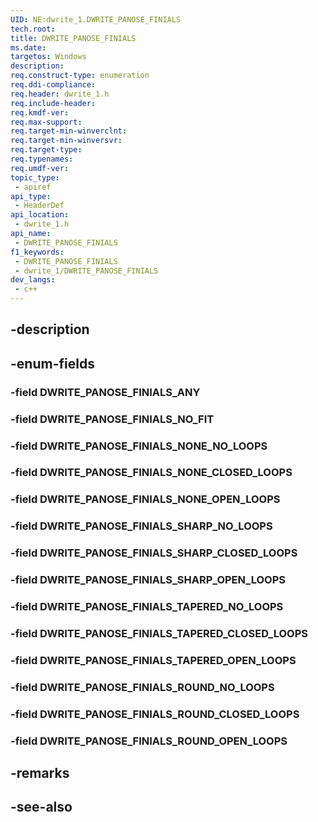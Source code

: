 ```yaml
---
UID: NE:dwrite_1.DWRITE_PANOSE_FINIALS
tech.root: 
title: DWRITE_PANOSE_FINIALS
ms.date: 
targetos: Windows
description: 
req.construct-type: enumeration
req.ddi-compliance: 
req.header: dwrite_1.h
req.include-header: 
req.kmdf-ver: 
req.max-support: 
req.target-min-winverclnt: 
req.target-min-winversvr: 
req.target-type: 
req.typenames: 
req.umdf-ver: 
topic_type:
 - apiref
api_type:
 - HeaderDef
api_location:
 - dwrite_1.h
api_name:
 - DWRITE_PANOSE_FINIALS
f1_keywords:
 - DWRITE_PANOSE_FINIALS
 - dwrite_1/DWRITE_PANOSE_FINIALS
dev_langs:
 - c++
---
```


## -description

## -enum-fields

### -field DWRITE_PANOSE_FINIALS_ANY

### -field DWRITE_PANOSE_FINIALS_NO_FIT

### -field DWRITE_PANOSE_FINIALS_NONE_NO_LOOPS

### -field DWRITE_PANOSE_FINIALS_NONE_CLOSED_LOOPS

### -field DWRITE_PANOSE_FINIALS_NONE_OPEN_LOOPS

### -field DWRITE_PANOSE_FINIALS_SHARP_NO_LOOPS

### -field DWRITE_PANOSE_FINIALS_SHARP_CLOSED_LOOPS

### -field DWRITE_PANOSE_FINIALS_SHARP_OPEN_LOOPS

### -field DWRITE_PANOSE_FINIALS_TAPERED_NO_LOOPS

### -field DWRITE_PANOSE_FINIALS_TAPERED_CLOSED_LOOPS

### -field DWRITE_PANOSE_FINIALS_TAPERED_OPEN_LOOPS

### -field DWRITE_PANOSE_FINIALS_ROUND_NO_LOOPS

### -field DWRITE_PANOSE_FINIALS_ROUND_CLOSED_LOOPS

### -field DWRITE_PANOSE_FINIALS_ROUND_OPEN_LOOPS

## -remarks

## -see-also

